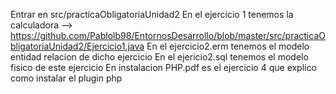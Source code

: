 Entrar en src/practicaObligatoriaUnidad2
En el ejercicio 1 tenemos la calculadora --> https://github.com/Pablolb98/EntornosDesarrollo/blob/master/src/practicaObligatoriaUnidad2/Ejercicio1.java
En el ejercicio2.erm tenemos el modelo entidad relacion de dicho ejercicio
En el ejericio2.sql tenemos el modelo fisico de este ejercicio 
En instalacion PHP.pdf es el ejercicio 4 que explico como instalar el plugin php
